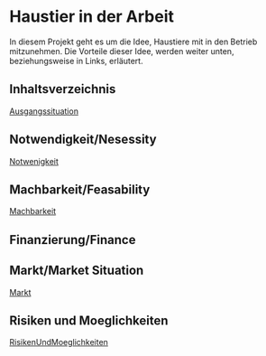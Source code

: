 # Haustier in der Arbeit

In diesem Projekt geht es um die Idee, Haustiere mit in den Betrieb mitzunehmen.
Die Vorteile dieser Idee, werden weiter unten, beziehungsweise in Links, erläutert. 

## Inhaltsverzeichnis
[Ausgangssituation](Ausgangssituation.md)

## Notwendigkeit/Nesessity
[Notwenigkeit](Notwendigkeit.md)

## Machbarkeit/Feasability
[Machbarkeit](Machbarkeit.md)

## Finanzierung/Finance


## Markt/Market Situation
[Markt](Markt.md)

## Risiken und Moeglichkeiten
[RisikenUndMoeglichkeiten](RisikenUndMoeglichkeiten.md)
